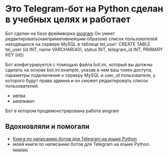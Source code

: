 # Это Telegram-бот на Python сделан в учебных целях и работает

Бот сделан на базе фреймворка [aiogram](https://github.com/aiogram/aiogram)
Он умеет редактировать(наипримитивнейшим образом) список пользователей находящихся на сервере MySQL в таблице *tel_user*:
CREATE TABLE tel_user (id INT, name VARCHAR(40), status INT, telegram_id INT, PRIMARY KEY (id))

Бот конфигурируется с помощью файла bot.ini, который вы должны сделать на основе bot.ini.example, указав в нем ваш токен доступа, параметры подключения к серверу MySQL и user_id пользователя,
у которого будут права админа и он сможет редактировать список пользователей.
- авпва
- ывапывап
                                  
Бот в котором продемонстрирована работа aiogram
## Вдохновляли и помогали

- [Книга по написанию ботов для Telegram на языке Python](https://mastergroosha.github.io/telegram-tutorial-2/)
-  моей книги по написанию ботов для Telegram на языке Python. 
 щщщщ
